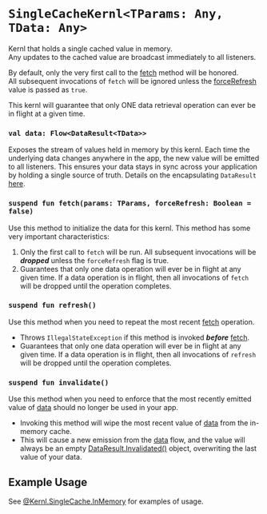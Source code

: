 # `SingleCacheKernl<TParams: Any, TData: Any>`
Kernl that holds a single cached value in memory. <br>
Any updates to the cached value are broadcast immediately to all listeners.

By default, only the very first call to the [fetch](#suspend-fun-fetchdata-tparams-forcerefresh-boolean--false) method will be honored.<br>All subsequent invocations of `fetch` will
be ignored unless the [forceRefresh](#suspend-fun-fetchdata-tparams-forcerefresh-boolean--false) value is passed as `true`.

This kernl will guarantee that only ONE data retrieval operation can ever be in flight at a given time.

### `val data: Flow<DataResult<TData>>`
Exposes the stream of values held in memory by this kernl. Each time the underlying data changes anywhere in the
app, the new value will be emitted to all listeners. This ensures your data stays in sync across your application by holding a
single source of truth. Details on the encapsulating `DataResult` [here](../DATA_RESULT.md).

### `suspend fun fetch(params: TParams, forceRefresh: Boolean = false)`
Use this method to initialize the data for this kernl. This method has some very important characteristics:
1. Only the first call to `fetch` will be run. All subsequent invocations will be **_dropped_** unless the `forceRefresh` flag is true.
2. Guarantees that only one data operation will ever be in flight at any given time. If a data operation is in flight, then all invocations of `fetch` will be dropped until the operation completes.

### `suspend fun refresh()`
Use this method when you need to repeat the most recent [fetch](#suspend-fun-fetchdata-tparams-forcerefresh-boolean--false) operation.
- Throws `IllegalStateException` if this method is invoked **_before_** [fetch](#suspend-fun-fetchdata-tparams-forcerefresh-boolean--false).
- Guarantees that only one data operation will ever be in flight at any given time. If a data operation is in flight, then all invocations of `refresh` will be dropped until the operation completes.

### `suspend fun invalidate()`
Use this method when you need to enforce that the most recently emitted value of [data](#val-data-flowdataresulttdata)
should no longer be used in your app.
- Invoking this method will wipe the most recent value of [data](#val-data-flowdataresulttdata) from the in-memory cache.
- This will cause a new emission from the [data](#val-data-flowdataresulttdata) flow, and the value will always be an empty [DataResult.Invalidated()](../DATA_RESULT.md) object, overwriting the last value of your data.


## Example Usage
See [@Kernl.SingleCache.InMemory](../annotations/SINGLE_MEMORY_CACHE.md) for examples of usage.